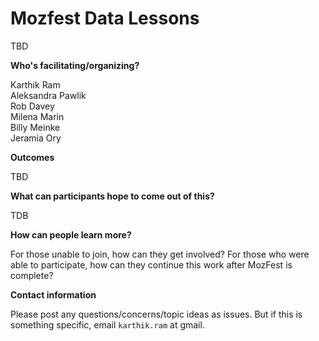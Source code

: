 # Mozfest Data Lessons

TBD

__Who's facilitating/organizing?__

Karthik Ram  
Aleksandra Pawlik  
Rob Davey  
Milena Marin  
Billy Meinke  
Jeramia Ory

__Outcomes__

TBD

__What can participants hope to come out of this?__

TDB

__How can people learn more?__

For those unable to join, how can they get involved? For those who were able to participate, how can they continue this work after MozFest is complete?

__Contact information__

Please post any questions/concerns/topic ideas as issues. But if this is something specific, email `karthik.ram` at gmail.
